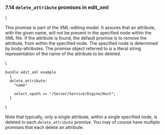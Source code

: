 ### 7.14 `delete_attribute` promises in edit\_xml

\

This promise is part of the XML-editing model. It assures that an
attribute, with the given name, will not be present in the specified
node within the XML file. If the attribute is found, the default promise
is to remove the attribute, from within the specified node. The
specified node is determined by body-attributes. The promise object
referred to is a literal string representation of the name of the
attribute to be deleted.

\

    bundle edit_xml example
      {
      delete_attribute:
        "name"

        select_xpath => "/Server/Service/Engine/Host";
      }

\

Note that typically, only a single attribute, within a single specified
node, is deleted in each `delete_attribute` promise. You may of course
have multiple promises that each delete an attribute.
